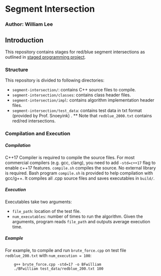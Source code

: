 # Segment Intersection
### Author: William Lee

## Introduction
This repository contains stages for red/blue segment intersections as outlined in [staged programming project](https://raindrops.in/snoeyink/view/54084b864251df7f2f8b4567). 

### Structure
This repository is divided to following directories:

* `segment-intersection/`: contains C++ source files to compile. 
* `segment-intersection/classes`: contains class header files.
* `segment-intersection/impl`: contains algorithm implementation header files. 
* `segment-intersection/test_data`: contains test data in txt format (provided by Prof. Snoeyink) . 
** Note that `redblue_2000.txt` contains red/red intersections.

### Compilation and Execution
##### Compilation
C++17 Compiler is required to compile the source files. For most commercial compilers (e.g. gcc, clang), you need to add `-std=c++17` flag to enable c++17 features. `compile.sh` compiles the source. No external library is required. 
Bash program `compile.sh` is provided to help compilation with gcc/g++. It compiles all .cpp source files and saves executables in `build/`. 

##### Execution 
Executables take two arguments: 
* `file_path`: location of the test file.
* `num_executables`: number of times to run the algorithm. 
Given the arguments, program reads `file_path` and outputs average execution time.

##### Example
For example, to compile and run `brute_force.cpp` on test file `redblue_200.txt` with `num_execution = 100`:
```
	g++ brute_force.cpp -std=17 -o BFwilliam
	./BFwilliam test_data/redblue_200.txt 100
```
